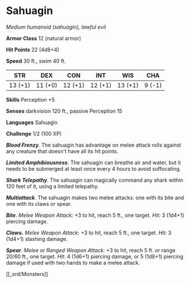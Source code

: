 # Sahuagin

*Medium humanoid (sahuagin), lawful evil*

**Armor Class** 12 (natural armor)

**Hit Points** 22 (4d8+4)

**Speed** 30 ft., swim 40 ft.

| STR     | DEX     | CON     | INT     | WIS     | CHA    |
|---------|---------|---------|---------|---------|--------|
| 13 (+1) | 11 (+0) | 12 (+1) | 12 (+1) | 13 (+1) | 9 (-1) |

**Skills** Perception +5

**Senses** darkvision 120 ft., passive Perception 15

**Languages** Sahuagin

**Challenge** 1/2 (100 XP)

***Blood Frenzy***. The sahuagin has advantage on melee attack rolls against any creature that doesn't have all its hit points.

***Limited Amphibiousness***. The sahuagin can breathe air and water, but it needs to be submerged at least once every 4 hours to avoid suffocating.

***Shark Telepathy***. The sahuagin can magically command any shark within 120 feet of it, using a limited telepathy.


***Multiattack***. The sahuagin makes two melee attacks: one with its bite and one with its claws or spear.

***Bite***. *Melee Weapon Attack:* +3 to hit, reach 5 ft., one target. *Hit:* 3 (1d4+1) piercing damage.

***Claws.*** *Melee Weapon Attack:* +3 to hit, reach 5 ft., one target. *Hit:* 3 (1d4+1) slashing damage.

***Spear***. *Melee or Ranged Weapon Attack:* +3 to hit, reach 5 ft. or range 20/60 ft., one target. *Hit:* 4 (1d6+1) piercing damage, or 5 (1d8+1) piercing damage if used with two hands to make a melee attack.


[[_srd/Monsters]]